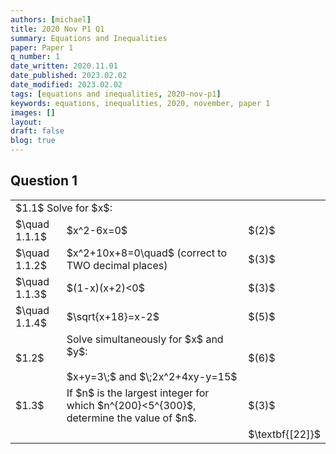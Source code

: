 ```yaml
---
authors: [michael]
title: 2020 Nov P1 Q1
summary: Equations and Inequalities
paper: Paper 1
q_number: 1
date_written: 2020.11.01
date_published: 2023.02.02
date_modified: 2023.02.02
tags: [equations and inequalities, 2020-nov-p1]
keywords: equations, inequalities, 2020, november, paper 1
images: []
layout:
draft: false
blog: true
---
```


## Question 1

<table className="border-collapse">
  <tbody>
    <tr>
      <td colSpan="3">$1.1$ Solve for $x$:</td>
    </tr> 
    <tr>   
      <td>$\quad 1.1.1$</td>
      <td>$x^2-6x=0$</td>
      <td>$(2)$</td>
    </tr>
    <tr>
      <td>$\quad 1.1.2$</td>
      <td>$x^2+10x+8=0\quad$ (correct to TWO decimal places)</td>
      <td>$(3)$</td>
    </tr>
    <tr>
      <td>$\quad 1.1.3$</td>
      <td>$(1-x)(x+2)<0$</td>
      <td>$(3)$</td>
    </tr>
    <tr>
      <td>$\quad 1.1.4$</td>
      <td>$\sqrt{x+18}=x-2$</td>
      <td>$(5)$</td>
    </tr>
    <tr></tr>
    <tr>
      <td>$1.2$</td>
      <td rowSpan="2">Solve simultaneously for $x$ and $y$:<br></br>$x+y=3\;$ and $\;2x^2+4xy-y=15$</td>
      <td>$(6)$</td>
    </tr>
    <tr></tr>
    <tr>
      <td>$1.3$</td>
      <td>If $n$ is the largest integer for which $n^{200}<5^{300}$, determine the value of $n$.</td>
      <td>$(3)$</td>
    </tr> 
    <tr>
      <td></td>
      <td></td>
      <td>$\textbf{[22]}$</td>
    </tr>
  </tbody>
</table>
